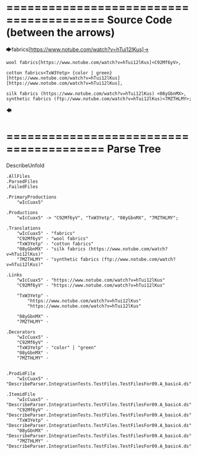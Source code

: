========================================
Source Code (between the arrows)
========================================

🡆fabrics<wIcCuax5>[https://www.notube.com/watch?v=hTui12lKus]->

    wool fabrics[https://www.notube.com/watch?v=hTui12lKus]<C92Mf6yV>,
	
    cotton fabrics<TxW3Yetp> {color | green}
	[https://www.notube.com/watch?v=hTui12lKus]
	[https://www.notube.com/watch?v=hTui12lKus],

    silk fabrics (https://www.notube.com/watch?v=hTui12lKus) <08yGbnMX>,
    synthetic fabrics (ftp://www.notube.com/watch?v=hTui12lKus)<7MZTHLMY>;
🡄

========================================
Parse Tree
========================================
DescribeUnfold

    .AllFiles
    .ParsedFiles
    .FailedFiles

    .PrimaryProductions
        "wIcCuax5" 

    .Productions
        "wIcCuax5" -> "C92Mf6yV", "TxW3Yetp", "08yGbnMX", "7MZTHLMY";

    .Translations
        "wIcCuax5" - "fabrics"
        "C92Mf6yV" - "wool fabrics"
        "TxW3Yetp" - "cotton fabrics"
        "08yGbnMX" - "silk fabrics (https://www.notube.com/watch?v=hTui12lKus)"
        "7MZTHLMY" - "synthetic fabrics (ftp://www.notube.com/watch?v=hTui12lKus)"

    .Links
        "wIcCuax5" - "https://www.notube.com/watch?v=hTui12lKus"
        "C92Mf6yV" - "https://www.notube.com/watch?v=hTui12lKus"

        "TxW3Yetp" -
            "https://www.notube.com/watch?v=hTui12lKus"
            "https://www.notube.com/watch?v=hTui12lKus"

        "08yGbnMX" - 
        "7MZTHLMY" - 

    .Decorators
        "wIcCuax5" - 
        "C92Mf6yV" - 
        "TxW3Yetp" - "color" | "green"
        "08yGbnMX" - 
        "7MZTHLMY" - 


    .ProdidFile
        "wIcCuax5" - "DescribeParser.IntegrationTests.TestFiles.TestFilesFor09.A_basic4.ds"

    .ItemidFile
        "wIcCuax5" - "DescribeParser.IntegrationTests.TestFiles.TestFilesFor09.A_basic4.ds"
        "C92Mf6yV" - "DescribeParser.IntegrationTests.TestFiles.TestFilesFor09.A_basic4.ds"
        "TxW3Yetp" - "DescribeParser.IntegrationTests.TestFiles.TestFilesFor09.A_basic4.ds"
        "08yGbnMX" - "DescribeParser.IntegrationTests.TestFiles.TestFilesFor09.A_basic4.ds"
        "7MZTHLMY" - "DescribeParser.IntegrationTests.TestFiles.TestFilesFor09.A_basic4.ds"

